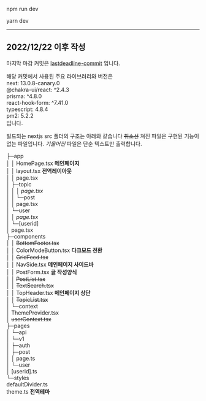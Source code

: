 
npm run dev

yarn dev

---
2022/12/22 이후 작성
---
마지막 마감 커밋은 [lastdeadline-commit](https://github.com/mudokja/clonemo/tree/lastdeadline-commit) 입니다.

해당 커밋에서 사용된 주요 라이브러리와 버전은  
next: 13.0.8-canary.0  
@chakra-ui/react: ^2.4.3  
prisma: ^4.8.0  
react-hook-form: ^7.41.0  
typescript: 4.8.4  
pm2: 5.2.2  
입니다.  

빌드되는 nextjs src 폴더의 구조는 아래와 같습니다 ~~취소선~~ 쳐진 파일은 구현된 기능이 없는 파일입니다.
*기울어진* 파일은 단순 텍스트만 출력합니다.

├─app   
│  │  HomePage.tsx **메인페이지**  
│  │  layout.tsx **전역레이아웃**  
│  │  page.tsx    
│  ├─topic  
│  │  │  *page.tsx*     
│  │  └─post  
│  │          page.tsx          
│  └─user  
│      │  *page.tsx*    
│      └─[userid]  
│              page.tsx         
├─components  
│  │  ~~BottomFooter.tsx~~  
│  │  ColorModeButton.tsx **다크모드 전환**  
│  │  ~~GridFeed.tsx~~  
│  │  NavSide.tsx **메인페이지 사이드바**  
│  │  PostForm.tsx **글 작성양식**  
│  │  ~~PostList.tsx~~  
│  │  ~~TextSearch.tsx~~  
│  │  TopHeader.tsx  **메인페이지 상단**  
│  │  ~~TopicList.tsx~~    
│  └─context  
│          ThemeProvider.tsx  
│          ~~userContext.tsx~~       
├─pages  
│  └─api  
│      └─v1  
│          ├─auth  
│          ├─post  
│          │      page.ts       
│          └─user  
│                  [userid].ts       
└─styles  
    defaultDivider.ts  
    theme.ts  **전역테마**
  
